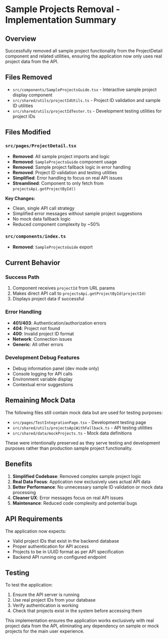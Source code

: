 # Sample Projects Removal - Implementation Summary

## Overview
Successfully removed all sample project functionality from the ProjectDetail component and related utilities, ensuring the application now only uses real project data from the API.

## Files Removed
- `src/components/SampleProjectsGuide.tsx` - Interactive sample project display component
- `src/shared/utils/projectIdUtils.ts` - Project ID validation and sample ID utilities
- `src/shared/utils/projectIdTester.ts` - Development testing utilities for project IDs

## Files Modified

### `src/pages/ProjectDetail.tsx`
- **Removed**: All sample project imports and logic
- **Removed**: `SampleProjectsGuide` component usage
- **Removed**: Sample project fallback logic in error handling
- **Removed**: Project ID validation and testing utilities
- **Simplified**: Error handling to focus on real API issues
- **Streamlined**: Component to only fetch from `projectsApi.getProjectById()`

**Key Changes:**
- Clean, single API call strategy
- Simplified error messages without sample project suggestions
- No mock data fallback logic
- Reduced component complexity by ~50%

### `src/components/index.ts`
- **Removed**: `SampleProjectsGuide` export

## Current Behavior

### Success Path
1. Component receives `projectId` from URL params
2. Makes direct API call to `projectsApi.getProjectById(projectId)`
3. Displays project data if successful

### Error Handling
- **401/403**: Authentication/authorization errors
- **404**: Project not found
- **400**: Invalid project ID format
- **Network**: Connection issues
- **Generic**: All other errors

### Development Debug Features
- Debug information panel (dev mode only)
- Console logging for API calls
- Environment variable display
- Contextual error suggestions

## Remaining Mock Data
The following files still contain mock data but are used for testing purposes:
- `src/pages/TestIntegrationPage.tsx` - Development testing page
- `src/shared/utils/projectsApiWithFallback.ts` - API testing utilities
- `src/shared/data/mockProjects.ts` - Mock data definitions

These were intentionally preserved as they serve testing and development purposes rather than production sample project functionality.

## Benefits
1. **Simplified Codebase**: Removed complex sample project logic
2. **Real Data Focus**: Application now exclusively uses actual API data
3. **Better Performance**: No unnecessary sample ID validation or mock data processing
4. **Cleaner UX**: Error messages focus on real API issues
5. **Maintenance**: Reduced code complexity and potential bugs

## API Requirements
The application now expects:
- Valid project IDs that exist in the backend database
- Proper authentication for API access
- Projects to be in UUID format as per API specification
- Backend API running on configured endpoint

## Testing
To test the application:
1. Ensure the API server is running
2. Use real project IDs from your database
3. Verify authentication is working
4. Check that projects exist in the system before accessing them

This implementation ensures the application works exclusively with real project data from the API, eliminating any dependency on sample or mock projects for the main user experience.

